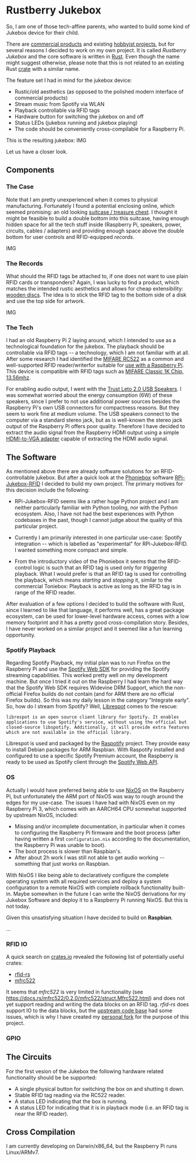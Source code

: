 # Rustberry Jukebox

So, I am one of those tech-affine parents, who wanted to build some kind of Jukebox device for
their child.

There are [commercial products](https://tonies.de/) and existing [hobbyist
projects](http://phoniebox.de/index-en.html), but for several reasons I decided
to work on my own project. It is called *Rustberry Jukebox* and the core
software is written in [Rust](https://www.rust-lang.org). Even though the name
might suggest otherwise, please note that this is not related to an existing
Rust [crate](https://crates.io/crates/rustberry) with a similar name.

The feature set I had in mind for the jukebox device:
* Rustic/old aesthetics (as opposed to the polished modern interface of commercial products)
* Stream music from Spotify via WLAN
* Playback controllable via RFID tags
* Hardware button for switching the jukebox on and off
* Status LEDs (jukebox running and jukebox playing)
* The code should be conveniently cross-compilable for a Raspberry Pi.

This is the resulting jukebox:
IMG

Let us have a closer look.

## Components

### The Case

Note that I am pretty unexperienced when it
comes to physical manufacturing. Fortunately I found a potential enclosing online, which seemed
promising: an old looking [suitcase / treasure
chest](https://www.amazon.de/BRYNNBERG-Schatztruhe-Marco-38x27x14cm-Aufbewahrungsbox/dp/B07CMPTSD9/ref=sr_1_3?__mk_de_DE=%C3%85M%C3%85%C5%BD%C3%95%C3%91&crid=2X2CTDPJTEGAA&keywords=holzkiste+verschlie%C3%9Fbar&qid=1570263909&s=kitchen&sprefix=holzkiste+vers%2Ckitchen%2C165&sr=1-3).
I thought it might be feasible to build a double bottom into this suitcase,
having enough hidden space for all the tech stuff inside (Raspberry Pi,
speakers, power, circuits, cables / adapters) and providing enough space above
the double bottom for user controls and RFID-equipped *records*.

IMG

### The Records

What should the RFID tags be attached to, if one does not want to use plain RFID
cards or transponders? Again, I was lucky to find a product, which
matches the intended rustic aesthetics and allows for cheap extensibility:
[wooden
discs](https://www.amazon.de/gp/product/B078HB4ZD7/ref=ppx_yo_dt_b_asin_title_o06_s00?ie=UTF8&language=en_GB&psc=1).
The idea is to stick the RFID tag to the bottom side of a disk and use the top
side for artwork.

IMG

### The Tech

I had an old Raspberry Pi 2 laying around, which I intended to use as a
technological foundation for the jukebox. The playback should be controllable
via RFID tags -- a technology, which I am not familiar with at all. After some
research I had identified the [MIFARE
RC522](http://wiki.sunfounder.cc/index.php?title=Mifare_RC522_Module_RFID_Reader)
as a common and well-supported RFID reader/writerfor suitable for [use with a
Raspberry Pi](https://pimylifeup.com/raspberry-pi-rfid-rc522/). This device is
compatible with RFID tags such as [MIFARE Classic 1K Chip,
13.56mhz](https://www.amazon.de/gp/product/B01HEU96C6).

For enabling audio output, I went with the [Trust Leto 2.0 USB
Speakers](https://www.amazon.de/gp/product/B00JRW0M32). I was somewhat worried
about the energy consumption (6W) of these speakers, since I prefer to not use
additional power sources besides the Raspberry Pi's own USB connectors for
compactness reasons. But they seem to work fine at medium volume. The USB speakers connect to
the computer via a standard stereo jack, but as is well-known the stereo jack
output of the Raspberry Pi offers poor quality. Therefore I have decided to
extract the audio signal from the Raspberry HDMI output using a simple
[HDMI-to-VGA adapter](https://www.amazon.de/gp/product/B00ZMV7RL2) capable of extracting the HDMI audio signal.

## The Software

As mentioned above there are already software solutions for an
RFID-controllable jukebox. But after a quick look at the [Phoniebox](https://www.phoniebox.de) software [RPi-Jukebox-RFID](https://github.com/MiczFlor/RPi-Jukebox-RFID) I decided to build my
own project. The primary motives for this decision include the following:

* RPi-Jukebox-RFID seems like a rather huge Python project and I am neither particularly familiar
  with Python tooling, nor with the Python ecosystem. Also, I have not had the best experiences with Python
  codebases in the past, though I cannot judge about the quality of this
  particular project.
  
* Currently I am primarily interested in one particular
  use-case: Spotify integration -- which is labelled as "experimental" for
  RPi-Jukebox-RFID. I wanted something more compact and simple.

* From the introductory video of the Phoniebox it seems that the RFID-control
  logic is such that an RFID tag is used only for *triggering* playback. What I
  would prefer is that an RFID tag is used for controlling the playback, which
  means *starting* and *stopping* it, similar to the commercial Toniebox:
  Playback is active as long as the RFID tag is in range of the RFID reader.

After evaluation of a few options I decided to build the software with Rust,
since I learned to like that language, it performs well, has a great package
ecosystem, can be used for lower-level hardware access, comes with a low memory
footprint and it has a pretty good cross-compilation story. Besides, I have never worked on a similar project and it seemed like a fun learning opportunity.

### Spotify Playback

Regarding Spotify Playback, my initial plan was to run Firefox on the Raspberry
Pi and use the [Spotify Web
SDK](https://developer.spotify.com/documentation/web-playback-sdk/) for
providing the Spotify streaming capabilities. This worked pretty well on my
development machine. But once I tried it out on the Raspberry I had learn the
hard way that the Spotify Web SDK requires Widevine DRM Support, which the
non-official Firefox builds do not contain (and for ARM there are no official
Firefox builds). So this was my daily lesson in the category "Integrate early".
So, how do I stream from Spotify? Well,
[Librespot](https://github.com/librespot-org/librespot) comes to the rescue:

    librespot is an open source client library for Spotify. It enables applications to use Spotify's service, without using the official but closed-source libspotify. Additionally, it will provide extra features which are not available in the official library.

Librespot is used and packaged by the
[Raspotify](https://github.com/dtcooper/raspotify) project. They provide easy to
install Debian packages for ARM Raspbian. With Raspotify installed and
configured to use a specific Spotify Premium account, the Raspberry is ready to
be used as Spotify client through the [Spotify Web
API](https://developer.spotify.com/documentation/web-api/).

### OS

Actually I would have preferred being able to use [NixOS](https://nixos.org/) on the Raspberry Pi, but
unfortunately the ARM port of NixOS was way to rough around the edges for my use-case. The issues I
have had with NixOS even on my Raspberry Pi 3, which comes with an AARCH64 CPU
somewhat supported by upstream NixOS, included:

* Missing and/or incomplete documentation, in particular when it comes to
  configuring the Raspberry Pi firmware and the boot process (after having
  written a first `configuration.nix` according to the documentation, the
  Raspberry Pi was unable to boot).
* The boot process is slower than Raspbian's.
* After about 2h work I was still not able to get audio working -- something
  that just works on Raspbian.

With NixOS I like being able to declaratively configure the complete operating
system with all required services and deploy a system configuration to a remote
NixOS with complete rollback functionality built-in.  Maybe somewhen in the
future I can write the NixOS derivations for my Jukebox Software and deploy it
to a Raspberry Pi running NixOS. But this is not today.

Given this unsatisfying situation I have decided to build on **Raspbian**.

...

### RFID IO

A quick search on [crates.io]() revealed the following list of potentially useful crates:
* [rfid-rs](https://crates.io/crates/rfid-rs)
* [mfrc522](https://crates.io/crates/mfrc522)

It seems that *mfrc522* is very limited in functionality (see https://docs.rs/mfrc522/0.2.0/mfrc522/struct.Mfrc522.html) and does not yet support reading and writing the data blocks on an RFID tag. *rfid-rs* does support IO to the data blocks, but the [upstream code base](https://gitlab.com/jspngh/rfid-rs) had some issues, which is why I have created my [personal fork](https://gitlab.com/mtesseract/rfid-rs) for the purpose of this project. 


### GPIO


## The Circuits

For the first vesion of the Jukebox the following hardware related functionality should be be supported:

* A single physical button for switching the box on and shutting it down.
* Stable RFID tag reading via the RC522 reader.
* A status LED indicating that the box is running.
* A status LED for indicating that it is in playback mode (i.e. an RFID tag is near the RFID reader).


## Cross Compilation

I am currently developing on Darwin/x86_64, but the Raspberry Pi runs Linux/ARMv7.